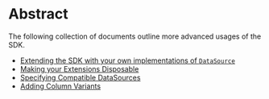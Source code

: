 # Abstract

The following collection of documents outline more advanced usages of the SDK.

- [Extending the SDK with your own implementations of `DataSource`](Creating-Your-Own-DataSource.md)
- [Making your Extensions Disposable](Disposable-Extensions.md)
- [Specifying Compatible DataSources](Specifying-Compatible-DataSources.md)
- [Adding Column Variants](Adding-Column-Variants.md)